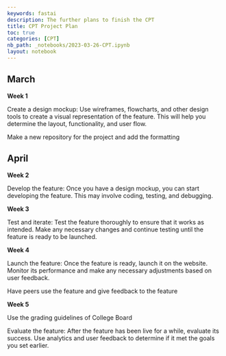 ```yaml
---
keywords: fastai
description: The further plans to finish the CPT
title: CPT Project Plan
toc: true
categories: [CPT]
nb_path: _notebooks/2023-03-26-CPT.ipynb
layout: notebook
---
```


<!--
#################################################
### THIS FILE WAS AUTOGENERATED! DO NOT EDIT! ###
#################################################
# file to edit: _notebooks/2023-03-26-CPT.ipynb
-->

<div class="container" id="notebook-container">
        
<div class="cell border-box-sizing text_cell rendered"><div class="inner_cell">
<div class="text_cell_render border-box-sizing rendered_html">
<h2 id="March">March<a class="anchor-link" href="#March"> </a></h2>
</div>
</div>
</div>
<div class="cell border-box-sizing text_cell rendered"><div class="inner_cell">
<div class="text_cell_render border-box-sizing rendered_html">
<p><strong>Week 1</strong></p>
<p>Create a design mockup: Use wireframes, flowcharts, and other design tools to create a visual representation of the feature. This will help you determine the layout, functionality, and user flow.</p>
<p>Make a new repository for the project and add the formatting</p>

</div>
</div>
</div>
<div class="cell border-box-sizing text_cell rendered"><div class="inner_cell">
<div class="text_cell_render border-box-sizing rendered_html">
<h2 id="April">April<a class="anchor-link" href="#April"> </a></h2>
</div>
</div>
</div>
<div class="cell border-box-sizing text_cell rendered"><div class="inner_cell">
<div class="text_cell_render border-box-sizing rendered_html">
<p><strong>Week 2</strong></p>
<p>Develop the feature: Once you have a design mockup, you can start developing the feature. This may involve coding, testing, and debugging.</p>

</div>
</div>
</div>
<div class="cell border-box-sizing text_cell rendered"><div class="inner_cell">
<div class="text_cell_render border-box-sizing rendered_html">
<p><strong>Week 3</strong></p>
<p>Test and iterate: Test the feature thoroughly to ensure that it works as intended. Make any necessary changes and continue testing until the feature is ready to be launched.</p>

</div>
</div>
</div>
<div class="cell border-box-sizing text_cell rendered"><div class="inner_cell">
<div class="text_cell_render border-box-sizing rendered_html">
<p><strong>Week 4</strong></p>
<p>Launch the feature: Once the feature is ready, launch it on the website. Monitor its performance and make any necessary adjustments based on user feedback.</p>
<p>Have peers use the feature and give feedback to the feature</p>

</div>
</div>
</div>
<div class="cell border-box-sizing text_cell rendered"><div class="inner_cell">
<div class="text_cell_render border-box-sizing rendered_html">
<p><strong>Week 5</strong></p>
<p>Use the grading guidelines of College Board</p>
<p>Evaluate the feature: After the feature has been live for a while, evaluate its success. Use analytics and user feedback to determine if it met the goals you set earlier.</p>

</div>
</div>
</div>
</div>
 

